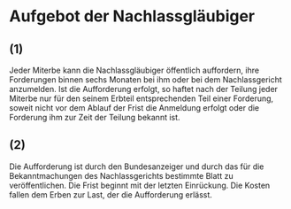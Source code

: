 # Aufgebot der Nachlassgläubiger



## (1)

 Jeder Miterbe kann die Nachlassgläubiger öffentlich auffordern, ihre Forderungen binnen sechs Monaten bei ihm oder bei dem Nachlassgericht anzumelden. Ist die Aufforderung erfolgt, so haftet nach der Teilung jeder Miterbe nur für den seinem Erbteil entsprechenden Teil einer Forderung, soweit nicht vor dem Ablauf der Frist die Anmeldung erfolgt oder die Forderung ihm zur Zeit der Teilung bekannt ist.

## (2)

 Die Aufforderung ist durch den Bundesanzeiger und durch das für die Bekanntmachungen des Nachlassgerichts bestimmte Blatt zu veröffentlichen. Die Frist beginnt mit der letzten Einrückung. Die Kosten fallen dem Erben zur Last, der die Aufforderung erlässt. 

